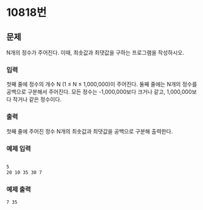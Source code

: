 
# 10818번 

## 문제 

N개의 정수가 주어진다. 이때, 최솟값과 최댓값을 구하는 프로그램을 작성하시오.

### 입력 
첫째 줄에 정수의 개수 N (1 ≤ N ≤ 1,000,000)이 주어진다. 둘째 줄에는 N개의 정수를 공백으로 구분해서 주어진다. 
모든 정수는 -1,000,000보다 크거나 같고, 1,000,000보다 작거나 같은 정수이다.


### 출력 
첫째 줄에 주어진 정수 N개의 최솟값과 최댓값을 공백으로 구분해 출력한다.


### 예제 입력 


```bash

5
20 10 35 30 7

```

### 예제 출력 

```bash
7 35

```
